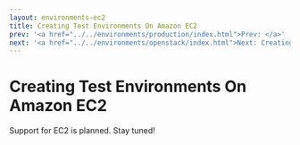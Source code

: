 ```yaml
---
layout: environments-ec2
title: Creating Test Environments On Amazon EC2
prev: '<a href="../../environments/production/index.html">Prev: </a>'
next: '<a href="../../environments/openstack/index.html">Next: Creating Test Environments Using OpenStack</a>'
---
```


# Creating Test Environments On Amazon EC2

Support for EC2 is planned. Stay tuned!